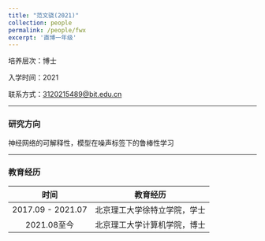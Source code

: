 ```yaml
---
title: "范文骁(2021)"
collection: people
permalink: /people/fwx
excerpt: '直博一年级'
---
```

培养层次：博士

入学时间：2021

联系方式：3120215489@bit.edu.cn

---

### 研究方向

神经网络的可解释性，模型在噪声标签下的鲁棒性学习

---

### 教育经历

|       时间        |           教育经历           |
| :---------------: | :--------------------------: |
| 2017.09 - 2021.07 | 北京理工大学徐特立学院，学士 |
|    2021.08至今    | 北京理工大学计算机学院，博士 |
